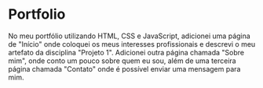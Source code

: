 # Portfolio
No meu portfólio utilizando HTML, CSS e JavaScript, adicionei uma página de "Início" onde coloquei os meus interesses profissionais e descrevi o meu artefato da disciplina "Projeto 1". Adicionei outra página chamada "Sobre mim", onde conto um pouco sobre quem eu sou, além de uma terceira página chamada "Contato" onde é possível enviar uma mensagem para mim.
